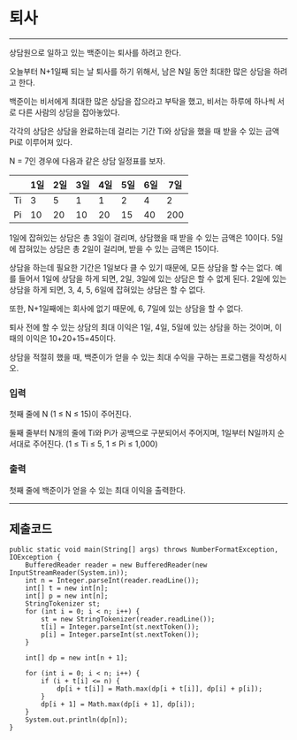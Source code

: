 # 퇴사

---

상담원으로 일하고 있는 백준이는 퇴사를 하려고 한다.

오늘부터 N+1일째 되는 날 퇴사를 하기 위해서, 남은 N일 동안 최대한 많은 상담을 하려고 한다.

백준이는 비서에게 최대한 많은 상담을 잡으라고 부탁을 했고, 비서는 하루에 하나씩 서로 다른 사람의 상담을 잡아놓았다.

각각의 상담은 상담을 완료하는데 걸리는 기간 Ti와 상담을 했을 때 받을 수 있는 금액 Pi로 이루어져 있다.

N = 7인 경우에 다음과 같은 상담 일정표를 보자.

| 	   | 1일  | 	2일 | 	3일 | 	4일 | 	5일  | 	6일 | 	7일  |
|-----|-----|-----|-----|-----|------|-----|------|
| Ti  | 	3	 | 5   | 	1  | 	1  | 	2   | 	4  | 	2   |
| Pi  | 	10 | 	20 | 	10 | 	20 | 	15	 | 40  | 	200 |

1일에 잡혀있는 상담은 총 3일이 걸리며, 상담했을 때 받을 수 있는 금액은 10이다. 5일에 잡혀있는 상담은 총 2일이 걸리며, 받을 수 있는 금액은 15이다.

상담을 하는데 필요한 기간은 1일보다 클 수 있기 때문에, 모든 상담을 할 수는 없다. 예를 들어서 1일에 상담을 하게 되면, 2일, 3일에 있는 상담은 할 수 없게 된다. 2일에 있는 상담을 하게 되면, 3, 4,
5, 6일에 잡혀있는 상담은 할 수 없다.

또한, N+1일째에는 회사에 없기 때문에, 6, 7일에 있는 상담을 할 수 없다.

퇴사 전에 할 수 있는 상담의 최대 이익은 1일, 4일, 5일에 있는 상담을 하는 것이며, 이때의 이익은 10+20+15=45이다.

상담을 적절히 했을 때, 백준이가 얻을 수 있는 최대 수익을 구하는 프로그램을 작성하시오.

### 입력

첫째 줄에 N (1 ≤ N ≤ 15)이 주어진다.

둘째 줄부터 N개의 줄에 Ti와 Pi가 공백으로 구분되어서 주어지며, 1일부터 N일까지 순서대로 주어진다. (1 ≤ Ti ≤ 5, 1 ≤ Pi ≤ 1,000)

### 출력

첫째 줄에 백준이가 얻을 수 있는 최대 이익을 출력한다.

---

## 제출코드

```
public static void main(String[] args) throws NumberFormatException, IOException {
    BufferedReader reader = new BufferedReader(new InputStreamReader(System.in));
    int n = Integer.parseInt(reader.readLine());
    int[] t = new int[n];
    int[] p = new int[n];
    StringTokenizer st;
    for (int i = 0; i < n; i++) {
        st = new StringTokenizer(reader.readLine());
        t[i] = Integer.parseInt(st.nextToken());
        p[i] = Integer.parseInt(st.nextToken());
    }

    int[] dp = new int[n + 1];

    for (int i = 0; i < n; i++) {
        if (i + t[i] <= n) {
            dp[i + t[i]] = Math.max(dp[i + t[i]], dp[i] + p[i]);
        }
        dp[i + 1] = Math.max(dp[i + 1], dp[i]);
    }
    System.out.println(dp[n]);
}
```